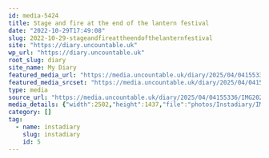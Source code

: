 ```yaml
---
id: media-5424
title: Stage and fire at the end of the lantern festival
date: "2022-10-29T17:49:08"
slug: 2022-10-29-stageandfireattheendofthelanternfestival
site: "https://diary.uncountable.uk"
wp_url: "https://diary.uncountable.uk"
root_slug: diary
site_name: My Diary
featured_media_url: "https://media.uncountable.uk/diary/2025/04/04155336/IMG20221029184908.webp"
featured_media_srcset: "https://media.uncountable.uk/diary/2025/04/04155336/IMG20221029184908-300x172.webp 300w, https://media.uncountable.uk/diary/2025/04/04155336/IMG20221029184908-1024x588.webp 1024w, https://media.uncountable.uk/diary/2025/04/04155336/IMG20221029184908-150x150.webp 150w, https://media.uncountable.uk/diary/2025/04/04155336/IMG20221029184908-640x368.webp 640w, https://media.uncountable.uk/diary/2025/04/04155336/IMG20221029184908.webp 2502w"
type: media
source_url: "https://media.uncountable.uk/diary/2025/04/04155336/IMG20221029184908.webp"
media_details: {"width":2502,"height":1437,"file":"photos/Instadiary/IMG20221029184908.webp","filesize":140676,"sizes":{"medium":{"file":"IMG20221029184908-300x172.webp","width":300,"height":172,"filesize":10618,"mime_type":"image/webp","source_url":"https://media.uncountable.uk/diary/2025/04/04155336/IMG20221029184908-300x172.webp"},"large":{"file":"IMG20221029184908-1024x588.webp","width":1024,"height":588,"filesize":70226,"mime_type":"image/webp","source_url":"https://media.uncountable.uk/diary/2025/04/04155336/IMG20221029184908-1024x588.webp"},"thumbnail":{"file":"IMG20221029184908-150x150.webp","width":150,"height":150,"filesize":5152,"mime_type":"image/webp","source_url":"https://media.uncountable.uk/diary/2025/04/04155336/IMG20221029184908-150x150.webp"},"mobwidth":{"file":"IMG20221029184908-640x368.webp","width":640,"height":368,"filesize":35230,"mime_type":"image/webp","source_url":"https://media.uncountable.uk/diary/2025/04/04155336/IMG20221029184908-640x368.webp"},"full":{"file":"IMG20221029184908.webp","width":2502,"height":1437,"mime_type":"image/webp","source_url":"https://media.uncountable.uk/diary/2025/04/04155336/IMG20221029184908.webp"}},"image_meta":{"aperture":"0","credit":"","camera":"","caption":"","created_timestamp":"0","copyright":"","focal_length":"0","iso":"0","shutter_speed":"0","title":"","orientation":"0","keywords":[]}}
category: []
tag:
  - name: instadiary
    slug: instadiary
    id: 5
---
```


